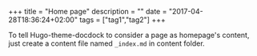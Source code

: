 +++
title = "Home page"
description = ""
date = "2017-04-28T18:36:24+02:00"
tags = ["tag1","tag2"]
+++

To tell Hugo-theme-docdock to consider a page as homepage's content, just create a content file named `_index.md` in content folder.
